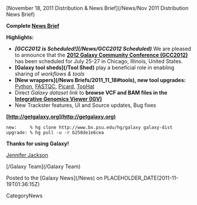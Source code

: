 <div class='newsItemHeader'>[November 18, 2011 Distribution & News Brief](/News/Nov 2011 Distribution News Brief)</div>

**Complete [News Brief](/DevNewsBriefs/2011_11_18)**

**Highlights:**

* ***[GCC2012 is Scheduled!](/News/GCC2012 Scheduled)*** We are pleased to announce that the **[2012 Galaxy Community Conference (GCC2012)](/Events/GCC2012)** has been scheduled for July 25-27 in Chicago, Illinois, United States.
* **[Galaxy tool sheds](/Tool Shed)** play a beneficial role in enabling sharing of *workflows & tools*
* **[New wrappers](/News Briefs/2011_11_18#tools), new tool upgrades:** [Python](http://python.org/), [FASTQC](http://www.bioinformatics.bbsrc.ac.uk/projects/fastqc/), [Picard](http://picard.sourceforge.net/), [TopHat](http://tophat.cbcb.umd.edu/)
* Direct *Galaxy dataset link* to **browse VCF and BAM files in the [Integrative Genomics Viewer (IGV)](http://www.broadinstitute.org/igv/)**
* New Trackster features, UI and Source updates, Bug fixes 

**[http://getgalaxy.org](http://getgalaxy.org)**
```
new:     % hg clone http://www.bx.psu.edu/hg/galaxy galaxy-dist
upgrade: % hg pull -u -r b258de1e6cea 
```



**Thanks for using Galaxy!**

[Jennifer Jackson](/JenniferJackson)

[/Galaxy Team](/Galaxy Team)


<div class='newsItemFooter'>Posted to the [Galaxy News](/News) on PLACEHOLDER_DATE(2011-11-19T01:36:15Z)</div>

CategoryNews
